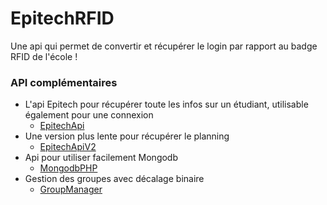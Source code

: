 # EpitechRFID
Une api qui permet de convertir et récupérer le login par rapport au badge RFID de l'école !

### API complémentaires
* L'api Epitech pour récupérer toute les infos sur un étudiant, utilisable également pour une connexion
    * [EpitechApi](https://github.com/tfSheol/EpitechApi "L'api Epitech pour récupérer toute les infos sur un étudiant, utilisable également pour une connexion")
* Une version plus lente pour récupérer le planning
    * [EpitechApiV2](https://github.com/tfSheol/EpitechApiV2 "Une version plus lente pour récupérer le planning")
* Api pour utiliser facilement Mongodb
    * [MongodbPHP](https://github.com/tfSheol/MongodbPHP "Api pour utiliser facilement Mongodb")
* Gestion des groupes avec décalage binaire
    * [GroupManager](https://github.com/tfSheol/GroupManager "Gestion des groupes avec décalage binaire")
